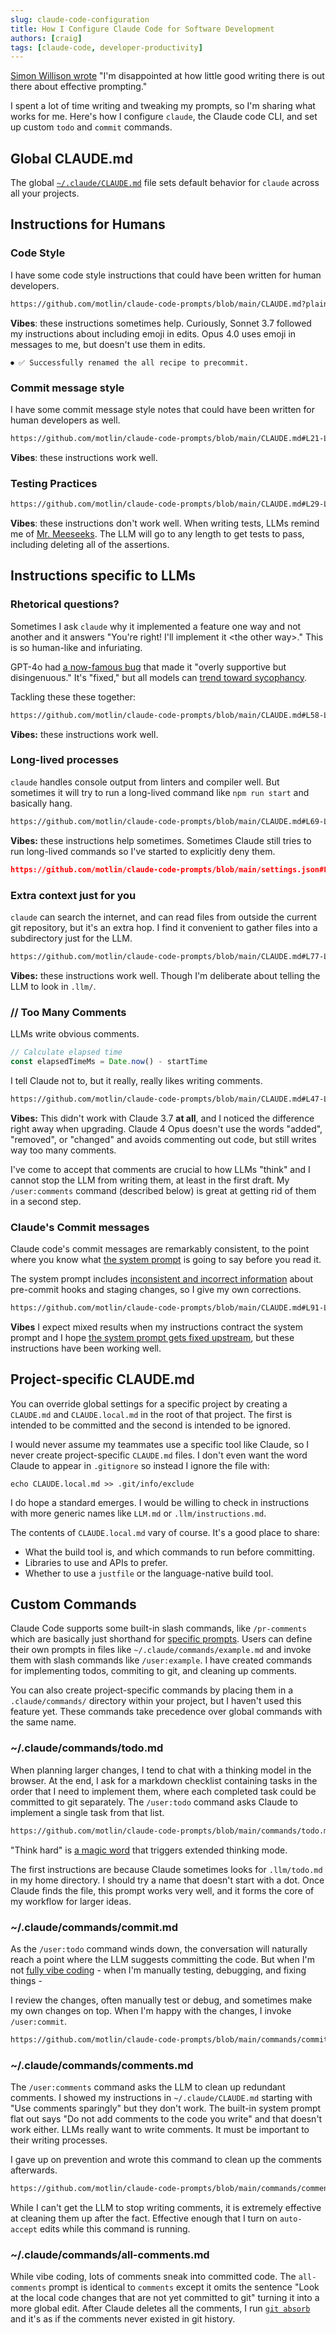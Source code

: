 ```yaml
---
slug: claude-code-configuration
title: How I Configure Claude Code for Software Development
authors: [craig]
tags: [claude-code, developer-productivity]
---
```


[Simon Willison wrote](https://simonwillison.net/2025/May/5/prompting/) "I'm disappointed at how little good writing there is out there about effective prompting."

I spent a lot of time writing and tweaking my prompts, so I'm sharing what works for me. Here's how I configure `claude`, the Claude code CLI, and set up custom `todo` and `commit` commands.

<!-- truncate -->

## Global CLAUDE.md

The global [`~/.claude/CLAUDE.md`](https://github.com/motlin/claude-code-prompts/blob/main/CLAUDE.md) file sets default behavior for `claude` across all your projects.

## Instructions for Humans

### Code Style

I have some code style instructions that could have been written for human developers.

```markdown reference
https://github.com/motlin/claude-code-prompts/blob/main/CLAUDE.md?plain=1#L5-L17
```

**Vibes**: these instructions sometimes help. Curiously, Sonnet 3.7 followed my instructions about including emoji in edits. Opus 4.0 uses emoji in messages to me, but doesn't use them in edits.

```shell-session
⏺ ✅ Successfully renamed the all recipe to precommit.
```

### Commit message style

I have some commit message style notes that could have been written for human developers as well.

```markdown reference
https://github.com/motlin/claude-code-prompts/blob/main/CLAUDE.md#L21-L25
```

**Vibes**: these instructions work well.

### Testing Practices

```markdown reference
https://github.com/motlin/claude-code-prompts/blob/main/CLAUDE.md#L29-L41
```

**Vibes**: these instructions don't work well. When writing tests, LLMs remind me of [Mr. Meeseeks](https://en.wikipedia.org/wiki/Mr._Meeseeks). The LLM will go to any length to get tests to pass, including deleting all of the assertions.


## Instructions specific to LLMs

### Rhetorical questions?

Sometimes I ask `claude` why it implemented a feature one way and not another and it answers "You're right! I'll implement it \<the other way\>." This is so human-like and infuriating.

GPT-4o had [a now-famous bug](https://openai.com/index/sycophancy-in-gpt-4o/) that made it "overly supportive but disingenuous." It's "fixed," but all models can [trend toward sycophancy](https://www.anthropic.com/research/towards-understanding-sycophancy-in-language-models).

Tackling these these together:

```markdown reference
https://github.com/motlin/claude-code-prompts/blob/main/CLAUDE.md#L58-L65
```

**Vibes:** these instructions work well.

### Long-lived processes

`claude` handles console output from linters and compiler well. But sometimes it will try to run a long-lived command like `npm run start` and basically hang.

```markdown reference
https://github.com/motlin/claude-code-prompts/blob/main/CLAUDE.md#L69-L72
```

**Vibes:** these instructions help sometimes. Sometimes Claude still tries to run long-lived commands so I've started to explicitly deny them.

```json reference
https://github.com/motlin/claude-code-prompts/blob/main/settings.json#L54-L58
 ```

### Extra context just for you

`claude` can search the internet, and can read files from outside the current git repository, but it's an extra hop. I find it convenient to gather files into a subdirectory just for the LLM.

```markdown reference
https://github.com/motlin/claude-code-prompts/blob/main/CLAUDE.md#L77-L87
```

**Vibes:** these instructions work well. Though I'm deliberate about telling the LLM to look in `.llm/`.

### // Too Many Comments

LLMs write obvious comments.

```typescript
// Calculate elapsed time
const elapsedTimeMs = Date.now() - startTime
```

I tell Claude not to, but it really, really likes writing comments.

```markdown reference
https://github.com/motlin/claude-code-prompts/blob/main/CLAUDE.md#L47-L54
```

**Vibes:** This didn't work with Claude 3.7 **at all**, and I noticed the difference right away when upgrading. Claude 4 Opus doesn't use the words "added", "removed", or "changed" and avoids commenting out code, but still writes way too many comments.

I've come to accept that comments are crucial to how LLMs "think" and I cannot stop the LLM from writing them, at least in the first draft. My `/user:comments` command (described below) is great at getting rid of them in a second step.

### Claude's Commit messages

Claude code's commit messages are remarkably consistent, to the point where you know what [the system prompt](https://gist.github.com/transitive-bullshit/487c9cb52c75a9701d312334ed53b20c#file-claude-code-prompts-js-L448-L462) is going to say before you read it.

The system prompt includes [inconsistent and incorrect information](https://github.com/anthropics/claude-code/issues/1000) about pre-commit hooks and staging changes, so I give my own corrections.

```markdown reference
https://github.com/motlin/claude-code-prompts/blob/main/CLAUDE.md#L91-L105
```

**Vibes** I expect mixed results when my instructions contract the system prompt and I hope [the system prompt gets fixed upstream](https://github.com/anthropics/claude-code/issues/1000), but these instructions have been working well.

## Project-specific CLAUDE.md

You can override global settings for a specific project by creating a `CLAUDE.md` and `CLAUDE.local.md` in the root of that project. The first is intended to be committed and the second is intended to be ignored.

I would never assume my teammates use a specific tool like Claude, so I never create project-specific `CLAUDE.md` files. I don't even want the word Claude to appear in `.gitignore` so instead I ignore the file with:

```console
echo CLAUDE.local.md >> .git/info/exclude
```

I do hope a standard emerges. I would be willing to check in instructions with more generic names like `LLM.md` or `.llm/instructions.md`.

The contents of `CLAUDE.local.md` vary of course. It's a good place to share:

- What the build tool is, and which commands to run before committing.
- Libraries to use and APIs to prefer.
- Whether to use a `justfile` or the language-native build tool.

## Custom Commands

Claude Code supports some built-in slash commands, like `/pr-comments` which are basically just shorthand for [specific prompts](https://gist.github.com/transitive-bullshit/487c9cb52c75a9701d312334ed53b20c#file-claude-code-prompts-js-L591-L597). Users can define their own prompts in files like `~/.claude/commands/example.md` and invoke them with slash commands like `/user:example`. I have created commands for implementing todos, commiting to git, and cleaning up comments.

You can also create project-specific commands by placing them in a `.claude/commands/` directory within your project, but I haven't used this feature yet. These commands take precedence over global commands with the same name.

### ~/.claude/commands/todo.md

When planning larger changes, I tend to chat with a thinking model in the browser. At the end, I ask for a markdown checklist containing tasks in the order that I need to implement them, where each completed task could be committed to git separately. The `/user:todo` command asks Claude to implement a single task from that list.

```markdown reference
https://github.com/motlin/claude-code-prompts/blob/main/commands/todo.md#L1-L25
```

"Think hard" is [a magic word](https://simonwillison.net/2025/Apr/19/claude-code-best-practices/) that triggers extended thinking mode.

The first instructions are because Claude sometimes looks for `.llm/todo.md` in my home directory. I should try a name that doesn't start with a dot. Once Claude finds the file, this prompt works very well, and it forms the core of my workflow for larger ideas.

### ~/.claude/commands/commit.md

As the `/user:todo` command winds down, the conversation will naturally reach a point where the LLM suggests committing the code. But when I'm not [fully vibe coding](https://simonwillison.net/2025/Mar/19/vibe-coding/) - when I'm manually testing, debugging, and fixing things -


 I review the changes, often manually test or debug, and sometimes make my own changes on top. When I'm happy with the changes, I invoke `/user:commit`.

```markdown reference
https://github.com/motlin/claude-code-prompts/blob/main/commands/commit.md#L24-L47
```

### ~/.claude/commands/comments.md

The `/user:comments` command asks the LLM to clean up redundant comments. I showed my instructions in `~/.claude/CLAUDE.md` starting with "Use comments sparingly" but they don't work. The built-in system prompt flat out says "Do not add comments to the code you write" and that doesn't work either. LLMs really want to write comments. It must be important to their writing processes.

I gave up on prevention and wrote this command to clean up the comments afterwards.

```markdown reference
https://github.com/motlin/claude-code-prompts/blob/main/commands/comments.md#L11-L21
```

While I can't get the LLM to stop writing comments, it is extremely effective at cleaning them up after the fact. Effective enough that I turn on `auto-accept` edits while this command is running.

### ~/.claude/commands/all-comments.md

While vibe coding, lots of comments sneak into committed code. The `all-comments` prompt is identical to `comments` except it omits the sentence "Look at the local code changes that are not yet committed to git" turning it into a more global edit. After Claude deletes all the comments, I run [`git absorb`](https://github.com/tummychow/git-absorb) and it's as if the comments never existed in git history.
